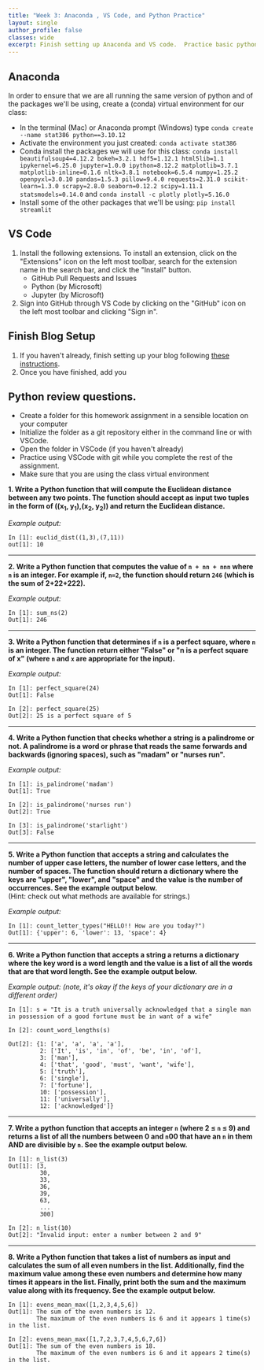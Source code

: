 ```yaml
---
title: "Week 3: Anaconda , VS Code, and Python Practice"
layout: single
author_profile: false
classes: wide
excerpt: Finish setting up Anaconda and VS code.  Practice basic python skills.
---
```


## Anaconda
In order to ensure that we are all running the same version of python and of the packages we'll be using, create a (conda) virtual environment for our class:
* In the terminal (Mac) or Anaconda prompt (Windows) type
    ```conda create --name stat386 python==3.10.12```
* Activate the environment you just created:
    ```conda activate stat386```
* Conda install the packages we will use for this class:
    ```conda install beautifulsoup4=4.12.2 bokeh=3.2.1 hdf5=1.12.1 html5lib=1.1 ipykernel=6.25.0 jupyter=1.0.0 ipython=8.12.2 matplotlib=3.7.1 matplotlib-inline=0.1.6 nltk=3.8.1 notebook=6.5.4 numpy=1.25.2 openpyxl=3.0.10 pandas=1.5.3 pillow=9.4.0 requests=2.31.0 scikit-learn=1.3.0 scrapy=2.8.0 seaborn=0.12.2 scipy=1.11.1 statsmodels=0.14.0```
    and
    ```conda install -c plotly plotly=5.16.0```
* Install some of the other packages that we'll be using:
    ```pip install streamlit```

## VS Code
1. Install the following extensions.  To install an extension, click on the "Extensions" icon on the left most toolbar, search for the extension name in the search bar, and click the "Install" button.  
    * GitHub Pull Requests and Issues
    * Python (by Microsoft)
    * Jupyter (by Microsoft)
2. Sign into GitHub through VS Code by clicking on the "GitHub" icon on the left most toolbar and clicking "Sign in". 

## Finish Blog Setup

1. If you haven't already, finish setting up your blog following [these instructions]({{site.url}}/{{site.baseurl}}/resources/blogsetup).
2. Once you have finished, add you

## Python review questions.
* Create a folder for this homework assignment in a sensible location on your computer
* Initialize the folder as a git repository either in the command line or with VSCode.
* Open the folder in VSCode (if you haven't already)
* Practice using VSCode with git while you complete the rest of the assignment.
* Make sure that you are using the class virtual environment 

**1.  Write a Python function that will compute the Euclidean distance between any two points.  The function should accept as input two tuples in the form of ((x<sub>1</sub>, y<sub>1</sub>),(x<sub>2</sub>, y<sub>2</sub>)) and return the Euclidean distance.**

*Example output:*

```
In [1]: euclid_dist((1,3),(7,11))
out[1]: 10
```

-----
**2. Write a Python function that computes the value of ``n + nn + nnn`` where ``n`` is an integer.  For example if,  ``n=2``, the function should return ``246`` (which is the sum of 2+22+222).**  

*Example output:*

```
In [1]: sum_ns(2)
Out[1]: 246
```

-----
**3. Write a Python function that determines if ``n`` is a perfect square, where ``n`` is an integer.  The function return either "False" or "n is a perfect square of x"  (where ``n`` and ``x`` are appropriate for the input).**

*Example output:*

```
In [1]: perfect_square(24)
Out[1]: False

In [2]: perfect_square(25)
Out[2]: 25 is a perfect square of 5
```

----
**4. Write a Python function that checks whether a string is a palindrome or not.  A palindrome is a word or phrase that reads the same forwards and backwards (ignoring spaces), such as "madam" or "nurses run".**

*Example output:*

```
In [1]: is_palindrome('madam')
Out[1]: True

In [2]: is_palindrome('nurses run')
Out[2]: True

In [3]: is_palindrome('starlight')
Out[3]: False
```

----
**5. Write a Python function that accepts a string and calculates the number of upper case letters, the number of lower case letters, and the number of spaces.  The function should return a dictionary where the keys are "upper", "lower", and "space" and the value is the number of occurrences.  See the example output below.**    
(Hint:  check out what methods are available for strings.)  

 *Example output:*

```
In [1]: count_letter_types("HELLO!! How are you today?")
Out[1]: {'upper': 6, 'lower': 13, 'space': 4}

```


----
**6. Write a Python function that accepts a string a returns a dictionary where the key word is a word length and the value is a list of all the words that are that word length.  See the example output below.**  

*Example output: (note, it's okay if the keys of your dictionary are in a different order)*

```
In [1]: s = "It is a truth universally acknowledged that a single man in possession of a good fortune must be in want of a wife"

In [2]: count_word_lengths(s)

Out[2]: {1: ['a', 'a', 'a', 'a'],
         2: ['It', 'is', 'in', 'of', 'be', 'in', 'of'],
         3: ['man'],
         4: ['that', 'good', 'must', 'want', 'wife'],
         5: ['truth'],
         6: ['single'],
         7: ['fortune'],
         10: ['possession'],
         11: ['universally'],
         12: ['acknowledged']}
```


----
**7.  Write a python function that accepts an integer `n` (where 2 $\le$ `n` $\le$ 9) and returns a list of all the numbers between 0 and `n`00 that have an `n` in them AND are divisible by `n`. See the example output below.**  

```
In [1]: n_list(3)
Out[1]: [3,
         30,
         33,
         36,
         39,
         63,
         ...
         300]

In [2]: n_list(10)
Out[2]: "Invalid input: enter a number between 2 and 9"
```


---
**8. Write a Python function that takes a list of numbers as input and calculates the sum of all even numbers in the list. Additionally, find the maximum value among these even numbers and determine how many times it appears in the list. Finally, print both the sum and the maximum value along with its frequency. See the example output below.**


```
In [1]: evens_mean_max([1,2,3,4,5,6])
Out[1]: The sum of the even numbers is 12.
        The maximum of the even numbers is 6 and it appears 1 time(s) in the list.

In [2]: evens_mean_max([1,7,2,3,7,4,5,6,7,6])
Out[1]: The sum of the even numbers is 18.
        The maximum of the even numbers is 6 and it appears 2 time(s) in the list.
```




